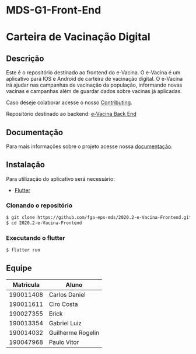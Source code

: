 # MDS-G1-Front-End
# Carteira de Vacinação Digital

## Descrição
Este é o repositório destinado ao frontend do e-Vacina. O e-Vacina é um aplicativo para IOS e Android de carteira de vacinação digital. O e-Vacina irá ajudar nas campanhas de vacinação da população, informando novas vacinas e campanhas além de guardar dados sobre vacinas já aplicadas.

Caso deseje colaborar acesse o nosso [Contributing](https://github.com/fga-eps-mds/2020.2-e-Vacina-Backend/blob/main/CONTRIBUTING.md).

Repositório destinado ao backend: [e-Vacina Back End](https://github.com/fga-eps-mds/2020.2-e-Vacina-Backend)


## Documentação
Para mais informações sobre o projeto acesse nossa [documentação](https://fga-eps-mds.github.io/2020.2-e-Vacina-Backend/#/).

## Instalação
Para utilização do aplicativo será necessário:

- [Flutter](https://flutter.dev/docs/get-started/install)

### Clonando o repositório
```bash
$ git clone https://github.com/fga-eps-mds/2020.2-e-Vacina-Frontend.git
$ cd 2020.2-e-Vacina-Frontend
```
### Executando o flutter
```bash
$ flutter run
```

## Equipe
 Matricula|  Aluno
 ---|---
 190011408|Carlos Daniel
 190011611|Ciro Costa 
 190027355|Erick  
 190013354|Gabriel Luiz  
 190014032|Guilherme Rogelin
 190047968|Paulo Vitor 